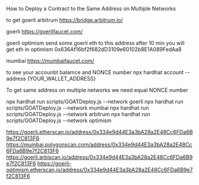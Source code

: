 
How to Deploy a Contract to the Same Address on Multiple Networks

to get goerli arbitrum 
https://bridge.arbitrum.io/

goerli 
https://goerlifaucet.com/

goerli optimism 
send some goerli eth to this address after 10 min you will get eth in optimism
0x636Af16bf2f682dD3109e60102b8E1A089FedAa8

mumbai
https://mumbaifaucet.com/


to see your  accounbt balamce and NONCE  number 
npx hardhat account --address {YOUR_WALLET_ADDRESS}

To get same address on multiple networks we need equal NONCE number 

npx hardhat run scripts/GOATDeploy.js --network goerli
npx hardhat run scripts/GOATDeploy.js --network mumbai
npx hardhat run scripts/GOATDeploy.js --network arbitrum
npx hardhat run scripts/GOATDeploy.js --network optimism

https://goerli.etherscan.io/address/0x334e9d44E3a3bA28a2E48Cc6FDa6B9e7f2C813F6
https://mumbai.polygonscan.com/address/0x334e9d44E3a3bA28a2E48Cc6FDa6B9e7f2C813F6
https://goerli.arbiscan.io/address/0x334e9d44E3a3bA28a2E48Cc6FDa6B9e7f2C813F6
https://goerli-optimism.etherscan.io/address/0x334e9d44E3a3bA28a2E48Cc6FDa6B9e7f2C813F6